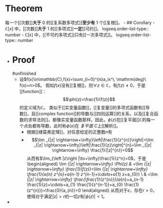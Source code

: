 # Theorem
每一个[[次数]]**大于** $0$ 的[[复系数多项式]]**至少有** $1$ 个[[复根]]。
	- ## Corollary
		- $\mathbb{C}[x]$ 中，[[次数]]**大于** $1$ 的[[多项式]]**一定**[[可约]]。
		  logseq.order-list-type:: number
		- $\mathbb{C}[x]$ 中，[[不可约多项式]]只有[[一次多项式]]。
		  logseq.order-list-type:: number
- # Proof
  #unfinished
	- 设$f(x)\in\mathbb{C},f(x)=\sum_{i=0}^{n}a_ix^i, \mathrm{deg}\ f(x)=n>0$。
	  假如$f(x)$没有[[复根]]，则$\forall z\in\mathbb{C}$，有$f(z)\ne 0$，于是[[function]]：
	  $$\phi(z)=\frac{1}{f(z)}$$
	  的定义域为$\mathbb{C}$。
	  类似于[[实变量函数]]，[[复变量]]的多项式函数有[[导数]]，且[[complex function]]的导数与[[四则运算]]的关系，以及[[复合函数的求导法则]]，都像实变量函数那样。因此，$\phi(z)$在[[复平面]]$\mathbb{C}$的每一个点处都有导数，此时称$\phi(x)$在 *复平面* $C$上[[解析]]。
		- 根据[[棣莫弗定理]]，对任意给定的正整数$n$有
		- $$\lim _{|z| \rightarrow+\infty}\left|\frac{1}{z^{n}}\right|=\lim _{|z| \rightarrow+\infty}\left|\frac{1}{z}\right|^{n}=\lim _{|z| \rightarrow+\infty} \frac{1}{|z|^{n}}=0$$
		  从而有$\lim_{\left |z\right |\to+\infty}\frac{1}{z^n}=0$，于是
		  \begin{aligned}
		  \lim _{|z| \rightarrow+\infty} \Phi(z) & =\lim _{|z| \rightarrow+\infty} \frac{1}{f(z)}=\lim _{|z| \rightarrow+\infty} \frac{1}{a_{n} z^{n}+a_{n-1} z^{n-1}+\cdots+a_{1} z+a_{0}} \\
		  & =\lim _{|z| \rightarrow+\infty} \frac{\frac{1}{z^{n}}}{a_{n}+a_{n-1} \frac{1}{z}+\cdots+a_{1} \frac{1}{z^{n-1}}+a_{0} \frac{1}{z^{n}}}=\frac{0}{a_{n}}=0
		  \end{aligned}
		  从而对于$\varepsilon$，存在$r>0$，使得对于满足$\left |z\right |>r$的一切$z$有$\left|\phi(z)\right|<1$。
-